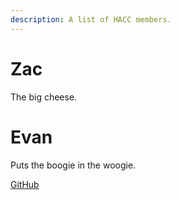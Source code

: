 ```yaml
---
description: A list of HACC members.
---
```


# Zac

The big cheese.

# Evan

Puts the boogie in the woogie.

[GitHub](https://github.com/Evandalegend)
